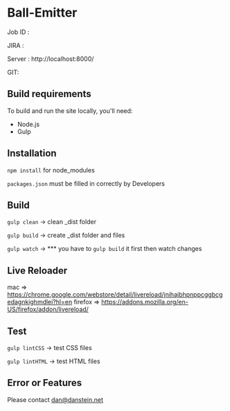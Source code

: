 # Ball-Emitter

Job ID :

JIRA :

Server : http://localhost:8000/

GIT:


## Build requirements

To build and run the site locally, you'll need:

* Node.js
* Gulp

## Installation

`npm install` for node_modules

`packages.json` must be filled in correctly by Developers


## Build

`gulp clean` -> clean _dist folder

`gulp build` -> create _dist folder and files

`gulp watch` -> *** you have to `gulp build` it first then watch changes


## Live Reloader

  mac => https://chrome.google.com/webstore/detail/livereload/jnihajbhpnppcggbcgedagnkighmdlei?hl=en
  firefox => https://addons.mozilla.org/en-US/firefox/addon/livereload/

## Test

`gulp lintCSS` -> test CSS files

`gulp lintHTML` -> test HTML files


## Error or Features

Please contact dan@danstein.net
